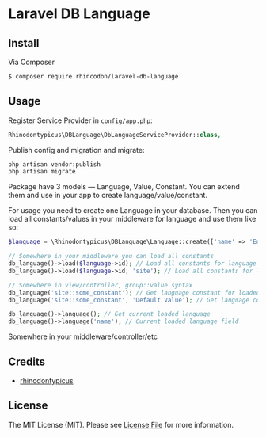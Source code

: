 # Laravel DB Language

## Install

Via Composer

``` bash
$ composer require rhincodon/laravel-db-language
```

## Usage

Register Service Provider in `config/app.php`:

```php
Rhinodontypicus\DBLanguage\DbLanguageServiceProvider::class,
```

Publish config and migration and migrate:

```bash
php artisan vendor:publish
php artisan migrate
```

Package have 3 models — Language, Value, Constant. You can extend them and use in your app to create language/value/constant.

For usage you need to create one Language in your database. Then you can load all constants/values in your middleware for language and use them like so:

```php
$language = \Rhinodontypicus\DBLanguage\Language::create(['name' => 'English']); // Create language

// Somewhere in your middleware you can load all constants
db_language()->load($language->id); // Load all constants for language
db_language()->load($language->id, 'site'); // Load all constants for language from 'site' group

// Somewhere in view/controller, group::value syntax
db_language('site::some_constant'); // Get language constant for loaded language
db_language('site::some_constant', 'Default Value'); // Get language constant with default value. If constant does not exists, value will be created in database for the first time

db_language()->language(); // Get current loaded language
db_language()->language('name'); // Current loaded language field
```
Somewhere in your middleware/controller/etc


## Credits

- [rhinodontypicus](https://github.com/rhincodon)

## License

The MIT License (MIT). Please see [License File](LICENSE.md) for more information.